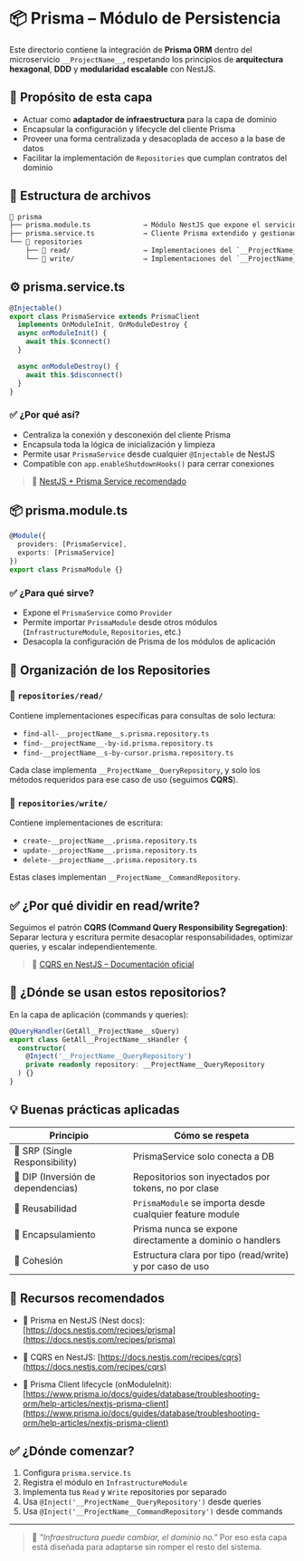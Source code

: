 # 📦 Prisma – Módulo de Persistencia

Este directorio contiene la integración de **Prisma ORM** dentro del microservicio `__ProjectName__`, respetando los principios de **arquitectura hexagonal**, **DDD** y **modularidad escalable** con NestJS.

## 🎯 Propósito de esta capa

- Actuar como **adaptador de infraestructura** para la capa de dominio
- Encapsular la configuración y lifecycle del cliente Prisma
- Proveer una forma centralizada y desacoplada de acceso a la base de datos
- Facilitar la implementación de `Repositories` que cumplan contratos del dominio

## 🧱 Estructura de archivos

```txt
📁 prisma
├── prisma.module.ts             → Módulo NestJS que expone el servicio Prisma
├── prisma.service.ts            → Cliente Prisma extendido y gestionado por NestJS
└── 📁 repositories
    ├── 📁 read/                  → Implementaciones del `__ProjectName__QueryRepository`
    └── 📁 write/                 → Implementaciones del `__ProjectName__CommandRepository`
```

## ⚙️ prisma.service.ts

```ts
@Injectable()
export class PrismaService extends PrismaClient
  implements OnModuleInit, OnModuleDestroy {
  async onModuleInit() {
    await this.$connect()
  }

  async onModuleDestroy() {
    await this.$disconnect()
  }
}
```

### ✅ ¿Por qué así?

* Centraliza la conexión y desconexión del cliente Prisma
* Encapsula toda la lógica de inicialización y limpieza
* Permite usar `PrismaService` desde cualquier `@Injectable` de NestJS
* Compatible con `app.enableShutdownHooks()` para cerrar conexiones

> 🔗 [NestJS + Prisma Service recomendado](https://docs.nestjs.com/recipes/prisma#prisma-service)

## 📦 prisma.module.ts

```ts
@Module({
  providers: [PrismaService],
  exports: [PrismaService]
})
export class PrismaModule {}
```

### ✅ ¿Para qué sirve?

* Expone el `PrismaService` como `Provider`
* Permite importar `PrismaModule` desde otros módulos (`InfrastructureModule`, `Repositories`, etc.)
* Desacopla la configuración de Prisma de los módulos de aplicación

## 🧠 Organización de los Repositories

### 📁 `repositories/read/`

Contiene implementaciones específicas para consultas de solo lectura:

* `find-all-__projectName__s.prisma.repository.ts`
* `find-__projectName__-by-id.prisma.repository.ts`
* `find-__projectName__s-by-cursor.prisma.repository.ts`

Cada clase implementa `__ProjectName__QueryRepository`, y solo los métodos requeridos para ese caso de uso (seguimos **CQRS**).

### 📁 `repositories/write/`

Contiene implementaciones de escritura:

* `create-__projectName__.prisma.repository.ts`
* `update-__projectName__.prisma.repository.ts`
* `delete-__projectName__.prisma.repository.ts`

Estas clases implementan `__ProjectName__CommandRepository`.

## ✅ ¿Por qué dividir en read/write?

Seguimos el patrón **CQRS (Command Query Responsibility Segregation)**:
Separar lectura y escritura permite desacoplar responsabilidades, optimizar queries, y escalar independientemente.

> 🔗 [CQRS en NestJS – Documentación oficial](https://docs.nestjs.com/recipes/cqrs)

## 🧪 ¿Dónde se usan estos repositorios?

En la capa de aplicación (commands y queries):

```ts
@QueryHandler(GetAll__ProjectName__sQuery)
export class GetAll__ProjectName__sHandler {
  constructor(
    @Inject('__ProjectName__QueryRepository')
    private readonly repository: __ProjectName__QueryRepository
  ) {}
}
```

## 💡 Buenas prácticas aplicadas

| Principio                         | Cómo se respeta                                          |
| --------------------------------- | -------------------------------------------------------- |
| 🧱 SRP (Single Responsibility)     | PrismaService solo conecta a DB                          |
| 🧩 DIP (Inversión de dependencias) | Repositorios son inyectados por tokens, no por clase     |
| 🔁 Reusabilidad                    | `PrismaModule` se importa desde cualquier feature module |
| 🔐 Encapsulamiento                 | Prisma nunca se expone directamente a dominio o handlers |
| 🧼 Cohesión                        | Estructura clara por tipo (read/write) y por caso de uso |

## 📎 Recursos recomendados

* 📘 Prisma en NestJS (Nest docs):
  [https://docs.nestjs.com/recipes/prisma](https://docs.nestjs.com/recipes/prisma)

* 📘 CQRS en NestJS:
  [https://docs.nestjs.com/recipes/cqrs](https://docs.nestjs.com/recipes/cqrs)

* 📘 Prisma Client lifecycle (onModuleInit):
  [https://www.prisma.io/docs/guides/database/troubleshooting-orm/help-articles/nextjs-prisma-client](https://www.prisma.io/docs/guides/database/troubleshooting-orm/help-articles/nextjs-prisma-client)

## ✅ ¿Dónde comenzar?

1. Configura `prisma.service.ts`
2. Registra el módulo en `InfrastructureModule`
3. Implementa tus `Read` y `Write` repositories por separado
4. Usa `@Inject('__ProjectName__QueryRepository')` desde queries
5. Usa `@Inject('__ProjectName__CommandRepository')` desde commands

---

> 🔐 *"Infraestructura puede cambiar, el dominio no."*
> Por eso esta capa está diseñada para adaptarse sin romper el resto del sistema.